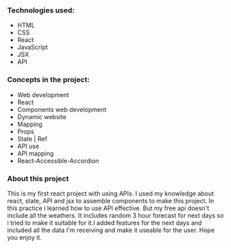 
### Technologies used:

- HTML 
- CSS
- React 
- JavaScript
- JSX
- API

### Concepts in the project:

- Web development
- React
- Components web development
- Dynamic website
- Mapping
- Props
- State | Ref
- API use
- API mapping
- React-Accessible-Accordion


### About this project

This is my first react project with using APIs. I used my knowledge about react, state, API and jsx to assemble components to make this project. In this practice i learned how to use API effective. But my free api doesn't include all the weathers. It includes random 3 hour forecast for next days so i tried to make it suitable for it.I added features for the next days and included all the data I'm receiving and make it useable for the user. Hope you enjoy it.